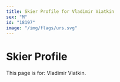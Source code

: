 ```yaml
---
title: Skier Profile for Vladimir Viatkin
sex: "M"
id: "18197"
image: "/img/flags/urs.svg" 
---
```


# Skier Profile

This page is for: Vladimir Viatkin.
    